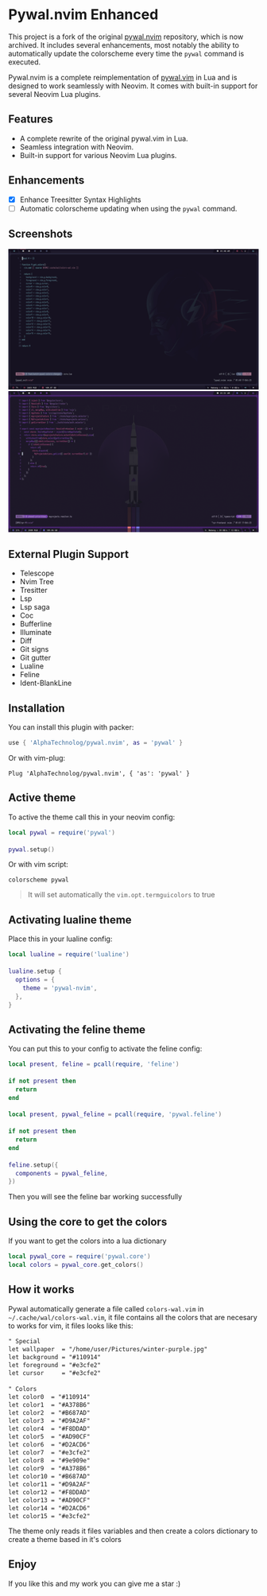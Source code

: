 # Pywal.nvim Enhanced

This project is a fork of the original [pywal.nvim](https://github.com/AlphaTechnolog/pywal.nvim) repository, which is now archived. It includes several enhancements, most notably the ability to automatically update the colorscheme every time the `pywal` command is executed.

Pywal.nvim is a complete reimplementation of [pywal.vim](https://github.com/dylanaraps/wal.vim) in Lua and is designed to work seamlessly with Neovim. It comes with built-in support for several Neovim Lua plugins.

## Features

- A complete rewrite of the original pywal.vim in Lua.
- Seamless integration with Neovim.
- Built-in support for various Neovim Lua plugins.

## Enhancements
- [x] Enhance Treesitter Syntax Highlights
- [ ] Automatic colorscheme updating when using the `pywal` command.

## Screenshots

![01](./.screenshots/01.png)
![02](./.screenshots/02.png)

## External Plugin Support

- Telescope
- Nvim Tree
- Tresitter
- Lsp
- Lsp saga
- Coc
- Bufferline
- Illuminate
- Diff
- Git signs
- Git gutter
- Lualine
- Feline
- Ident-BlankLine

## Installation

You can install this plugin with packer:

```lua
use { 'AlphaTechnolog/pywal.nvim', as = 'pywal' }
```

Or with vim-plug:

```vim
Plug 'AlphaTechnolog/pywal.nvim', { 'as': 'pywal' }
```

## Active theme

To active the theme call this in your neovim config:

```lua
local pywal = require('pywal')

pywal.setup()
```

Or with vim script:

```vim
colorscheme pywal
```

> It will set automatically the `vim.opt.termguicolors` to true

## Activating lualine theme

Place this in your lualine config:

```lua
local lualine = require('lualine')

lualine.setup {
  options = {
    theme = 'pywal-nvim',
  },
}
```

## Activating the feline theme

You can put this to your config to activate the feline config:

```lua
local present, feline = pcall(require, 'feline')

if not present then
  return
end

local present, pywal_feline = pcall(require, 'pywal.feline')

if not present then
  return
end

feline.setup({
  components = pywal_feline,
})
```

Then you will see the feline bar working successfully

## Using the core to get the colors

If you want to get the colors into a lua dictionary

```lua
local pywal_core = require('pywal.core')
local colors = pywal_core.get_colors()
```

## How it works

Pywal automatically generate a file called `colors-wal.vim` in `~/.cache/wal/colors-wal.vim`,
it file contains all the colors that are necesary to works for vim, it files looks
like this:

```vim
" Special
let wallpaper  = "/home/user/Pictures/winter-purple.jpg"
let background = "#110914"
let foreground = "#e3cfe2"
let cursor     = "#e3cfe2"

" Colors
let color0  = "#110914"
let color1  = "#A378B6"
let color2  = "#B687AD"
let color3  = "#D9A2AF"
let color4  = "#F8DDAD"
let color5  = "#AD90CF"
let color6  = "#D2ACD6"
let color7  = "#e3cfe2"
let color8  = "#9e909e"
let color9  = "#A378B6"
let color10 = "#B687AD"
let color11 = "#D9A2AF"
let color12 = "#F8DDAD"
let color13 = "#AD90CF"
let color14 = "#D2ACD6"
let color15 = "#e3cfe2"
```

The theme only reads it files variables and then create a colors dictionary to create
a theme based in it's colors

## Enjoy

If you like this and my work you can give me a star :)
